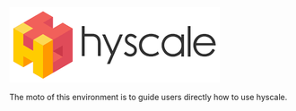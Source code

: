 ![Katacoda Logo](./assets/hys.png)

The moto of this environment is to guide users directly how to use hyscale.










